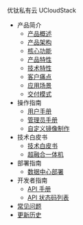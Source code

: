 <div class="sidebar_title icon-product__ucloudstack">优钛私有云 UCloudStack</div>


- 产品简介
	- [产品概述](/UCloudStack/README.md)
  - [产品架构](/UCloudStack/arch.md)
  - [核心功能](/UCloudStack/features.md)
  - [产品特性](/UCloudStack/advantages.md)
  - [技术特性](/UCloudStack/techadv.md)
  - [客户痛点](/UCloudStack/painpoint.md)
  - [应用场景](/UCloudStack/scenario.md)
  - [交付模式](/UCloudStack/deliver.md)
- 操作指南  
    - [用户手册](/UCloudStack/UserGuide/README.md)
    - [管理员手册](/UCloudStack/AdminGuide/README.md)
    - [自定义镜像制作](/UCloudStack/CustomImage/CustomImage.md)
- 技术白皮书
    - [技术白皮书](/UCloudStack/TechWhitepaper/TechWhitepaper.md)
    - [超融合一体机](/UCloudStack/UHyperBox/UHyperBox.md)
- 部署指南
    - [数据中心部署](/UCloudStack/DataCenterDeploy/DataCenterDeploy.md)
- 开发者指南 
    - [API 手册](/UCloudStack/APIGuide/README.md)
    - [API 状态码列表](/UCloudStack/APIGuide/APIRetcode/APIRetcode.md)
- [常见问题](/UCloudStack/faq.md)
- [更新历史](/UCloudStack/Changelog/changelog.md)








